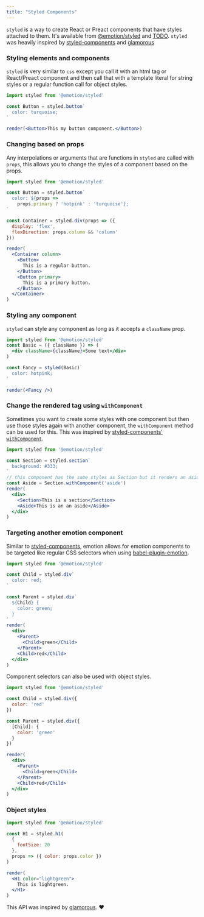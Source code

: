 ```yaml
---
title: "Styled Components"
---
```


`styled` is a way to create React or Preact components that have styles attached to them. It's available from [@emotion/styled](/packages/@emotion/styled) and [TODO](/packages/preact-emotion). `styled` was heavily inspired by [styled-components](https://www.styled-components.com/) and [glamorous](https://glamorous.rocks/)

### Styling elements and components

`styled` is very similar to `css` except you call it with an html tag or React/Preact component and then call that with a template literal for string styles or a regular function call for object styles.

```jsx live
import styled from '@emotion/styled'

const Button = styled.button`
  color: turquoise;
`

render(<Button>This my button component.</Button>)
```

### Changing based on props

Any interpolations or arguments that are functions in `styled` are called with `props`, this allows you to change the styles of a component based on the props.

```jsx live
import styled from '@emotion/styled'

const Button = styled.button`
  color: ${props =>
    props.primary ? 'hotpink' : 'turquoise'};
`

const Container = styled.div(props => ({
  display: 'flex',
  flexDirection: props.column && 'column'
}))

render(
  <Container column>
    <Button>
      This is a regular button.
    </Button>
    <Button primary>
      This is a primary button.
    </Button>
  </Container>
)
```

### Styling any component

`styled` can style any component as long as it accepts a `className` prop.

```jsx live
import styled from '@emotion/styled'
const Basic = ({ className }) => (
  <div className={className}>Some text</div>
)

const Fancy = styled(Basic)`
  color: hotpink;
`

render(<Fancy />)
```

### Change the rendered tag using `withComponent`

Sometimes you want to create some styles with one component but then use those styles again with another component, the `withComponent` method can be used for this. This was inspired by [styled-components' `withComponent`](https://www.styled-components.com/docs/api#withcomponent).

```jsx live
import styled from '@emotion/styled'

const Section = styled.section`
  background: #333;
`
// this component has the same styles as Section but it renders an aside
const Aside = Section.withComponent('aside')
render(
  <div>
    <Section>This is a section</Section>
    <Aside>This is an an aside</Aside>
  </div>
)
```

### Targeting another emotion component

Similar to [styled-components](https://www.styled-components.com/docs/faqs#can-i-refer-to-other-components), emotion allows for emotion components to be targeted like regular CSS selectors when using [babel-plugin-emotion](/packages/babel-plugin-emotion.md).

```jsx live
import styled from '@emotion/styled'

const Child = styled.div`
  color: red;
`

const Parent = styled.div`
  ${Child} {
    color: green;
  }
`
render(
  <div>
    <Parent>
      <Child>green</Child>
    </Parent>
    <Child>red</Child>
  </div>
)
```

Component selectors can also be used with object styles.

```jsx live
import styled from '@emotion/styled'

const Child = styled.div({
  color: 'red'
})

const Parent = styled.div({
  [Child]: {
    color: 'green'
  }
})

render(
  <div>
    <Parent>
      <Child>green</Child>
    </Parent>
    <Child>red</Child>
  </div>
)
```

### Object styles

```jsx live
import styled from '@emotion/styled'

const H1 = styled.h1(
  {
    fontSize: 20
  },
  props => ({ color: props.color })
)

render(
  <H1 color="lightgreen">
    This is lightgreen.
  </H1>
)
```

This API was inspired by [glamorous](https://github.com/paypal/glamorous). ❤️
